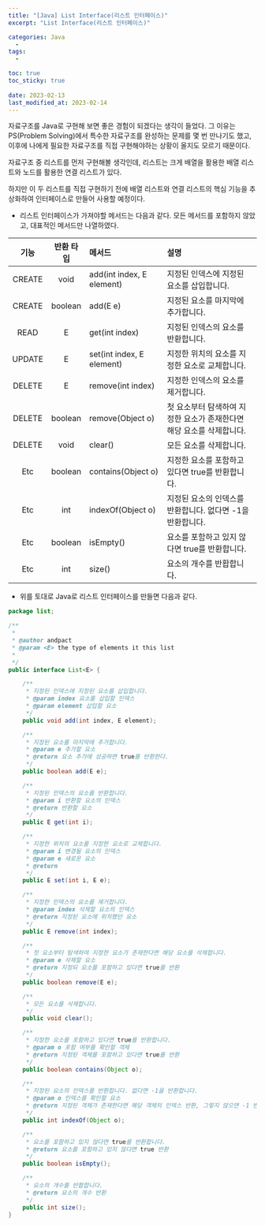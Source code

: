```yaml
---
title: "[Java] List Interface(리스트 인터페이스)"
excerpt: "List Interface(리스트 인터페이스)"

categories: Java
  - 
tags:
  - 

toc: true
toc_sticky: true
 
date: 2023-02-13
last_modified_at: 2023-02-14
---
```


자료구조를 Java로 구현해 보면 좋은 경험이 되겠다는 생각이 들었다. 그 이유는 PS(Problem Solving)에서 특수한 자료구조를 완성하는 문제를 몇 번 만나기도 했고, 이후에 나에게 필요한 자료구조를 직접 구현해야하는 상황이 올지도 모르기 때문이다.

자료구조 중 리스트를 먼저 구현해볼 생각인데, 리스트는 크게 배열을 활용한 배열 리스트와 노드를 활용한 연결 리스트가 있다.

하지만 이 두 리스트를 직접 구현하기 전에 배열 리스트와 연결 리스트의 핵심 기능을 추상화하여 인터페이스로 만들어 사용할 예정이다.

- 리스트 인터페이스가 가져야할 메서드는 다음과 같다. 모든 메서드를 포함하지 않았고, 대표적인 메서드만 나열하였다.

|기능|반환 타입|메서드|설명|
|:---:|:---:|:---|:---|
|CREATE|void|add(int index, E element)|지정된 인덱스에 지정된 요소를 삽입합니다.|
|CREATE|boolean|add(E e)|지정된 요소를 마지막에 추가합니다.|
|READ|E|get(int index)|지정된 인덱스의 요소를 반환합니다.|
|UPDATE|E|set(int index, E element)|지정한 위치의 요소를 지정한 요소로 교체합니다.|
|DELETE|E|remove(int index)|지정한 인덱스의 요소를 제거합니다.|
|DELETE|boolean|remove(Object o)|첫 요소부터 탐색하여 지정한 요소가 존재한다면 해당 요소를 삭제합니다.|
|DELETE|void|clear()|모든 요소를 삭제합니다.|
|Etc|boolean|contains(Object o)|지정한 요소를 포함하고 있다면 true를 반환합니다.|
|Etc|int|indexOf(Object o)|지정된 요소의 인덱스를 반환합니다. 없다면 -1을 반환합니다.|
|Etc|boolean|isEmpty()|요소를 포함하고 있지 않다면 true를 반환합니다.|
|Etc|int|size()|요소의 개수를 반홥합니다.|

- 위를 토대로 Java로 리스트 인터페이스를 만들면 다음과 같다.
```java
package list;

/**
 *
 * @author andpact
 * @param <E> the type of elements it this list
 * 
 */
public interface List<E> {

	/**
	 * 지정된 인덱스에 지정된 요소를 삽입합니다.
	 * @param index 요소를 삽입할 인덱스
	 * @param element 삽입할 요소
	 */
	public void add(int index, E element);

	/**
	 * 지정된 요소를 마지막에 추가합니다.
	 * @param e 추가할 요소
	 * @return 요소 추가에 성공하면 true를 반환한다.
	 */
	public boolean add(E e);

	/**
	 * 지정된 인덱스의 요소를 반환합니다.
	 * @param i 반환할 요소의 인덱스
	 * @return 반환할 요소
	 */
	public E get(int i);

	/**
	 * 지정한 위치의 요소를 지정한 요소로 교체합니다.
	 * @param i 변경될 요소의 인덱스
	 * @param e 새로운 요소
	 * @return
	 */
	public E set(int i, E e);

	/**
	 * 지정한 인덱스의 요소를 제거합니다.
	 * @param index 삭제할 요소의 인덱스
	 * @return 지정된 요소에 위치했던 요소
	 */
	public E remove(int index);

	/**
	 * 첫 요소부터 탐색하여 지정한 요소가 존재한다면 해당 요소를 삭제합니다.
	 * @param e 삭제할 요소
	 * @return 지정되 요소를 포함하고 있다면 true를 반환
	 */
	public boolean remove(E e);

	/**
	 * 모든 요소를 삭제합니다.
	 */
	public void clear();

	/**
	 * 지정한 요소를 포함하고 있다면 true를 반환합니다.
	 * @param o 포함 여부를 확인할 객체
	 * @return 지정된 객체를 포함하고 있다면 true를 반환
	 */
	public boolean contains(Object o);

	/**
	 * 지정된 요소의 인덱스를 반환합니다. 없다면 -1을 반환합니다.
	 * @param o 인덱스를 확인할 요소
	 * @return 지정된 객체가 존재한다면 해당 객체의 인덱스 반환, 그렇지 않으면 -1 반환
	 */
	public int indexOf(Object o);

	/**
	 * 요소를 포함하고 있지 않다면 true를 반환합니다.
	 * @return 요소를 포함하고 있지 않다면 true 반환
	 */
	public boolean isEmpty();

	/**
	 * 요소의 개수를 반홥합니다.
	 * @return 요소의 개수 반환
	 */
	public int size();
}
```
